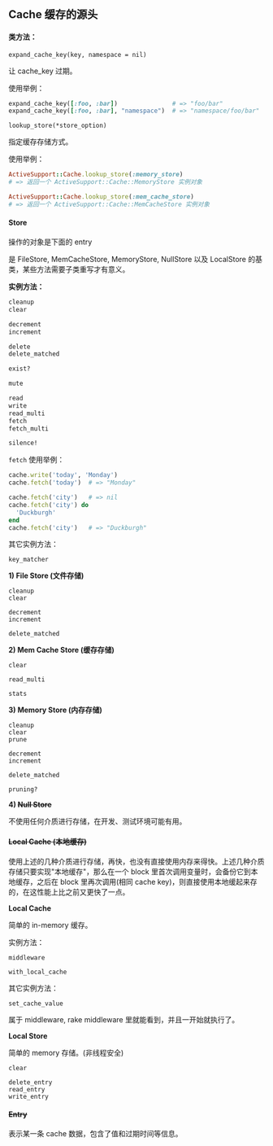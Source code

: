 ## Cache 缓存的源头

#### 类方法：

`expand_cache_key(key, namespace = nil)`

让 cache_key 过期。

使用举例：

```ruby
expand_cache_key([:foo, :bar])               # => "foo/bar"
expand_cache_key([:foo, :bar], "namespace")  # => "namespace/foo/bar"
```

`lookup_store(*store_option)`

指定缓存存储方式。

使用举例：

```ruby
ActiveSupport::Cache.lookup_store(:memory_store)
# => 返回一个 ActiveSupport::Cache::MemoryStore 实例对象

ActiveSupport::Cache.lookup_store(:mem_cache_store)
# => 返回一个 ActiveSupport::Cache::MemCacheStore 实例对象
```

#### Store

操作的对象是下面的 entry

是 FileStore, MemCacheStore, MemoryStore, NullStore 以及 LocalStore 的基类，某些方法需要子类重写才有意义。

**实例方法：**

```ruby
cleanup
clear

decrement
increment

delete
delete_matched

exist?

mute

read
write
read_multi
fetch
fetch_multi

silence!
```

`fetch` 使用举例：

```ruby
cache.write('today', 'Monday')
cache.fetch('today')  # => "Monday"

cache.fetch('city')   # => nil
cache.fetch('city') do
  'Duckburgh'
end
cache.fetch('city')   # => "Duckburgh"
```

其它实例方法：

```
key_matcher
```

**1) File Store (文件存储)**

```
cleanup
clear

decrement
increment

delete_matched
```

**2) Mem Cache Store (缓存存储)**

```
clear

read_multi

stats
```

**3) Memory Store (内存存储)**

```
cleanup
clear
prune

decrement
increment

delete_matched

pruning?
```

**4) ~~Null Store~~**

不使用任何介质进行存储，在开发、测试环境可能有用。

#### ~~Local Cache (本地缓存)~~

使用上述的几种介质进行存储，再快，也没有直接使用内存来得快。上述几种介质存储只要实现"本地缓存"，那么在一个 block 里首次调用变量时，会备份它到本地缓存，之后在 block 里再次调用(相同 cache key)，则直接使用本地缓起来存的，在这性能上比之前又更快了一点。

**Local Cache**

简单的 in-memory 缓存。

实例方法：

```
middleware

with_local_cache
```

其它实例方法：

```
set_cache_value
```

属于 middleware, rake middleware 里就能看到，并且一开始就执行了。

**Local Store**

简单的 memory 存储。(非线程安全)

```
clear

delete_entry
read_entry
write_entry
```

#### ~~Entry~~

表示某一条 cache 数据，包含了值和过期时间等信息。
